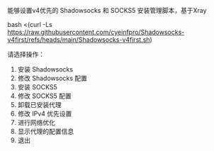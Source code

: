 能够设置v4优先的 Shadowsocks 和 SOCKS5 安装管理脚本，基于Xray

bash <(curl -Ls https://raw.githubusercontent.com/cyeinfpro/Shadowsocks-v4first/refs/heads/main/Shadowsocks-v4first.sh)

请选择操作：
1. 安装 Shadowsocks
2. 修改 Shadowsocks 配置
3. 安装 SOCKS5
4. 修改 SOCKS5 配置
5. 卸载已安装代理
6. 修改 IPv4 优先设置
7. 进行网络优化
8. 显示代理的配置信息
0. 退出
